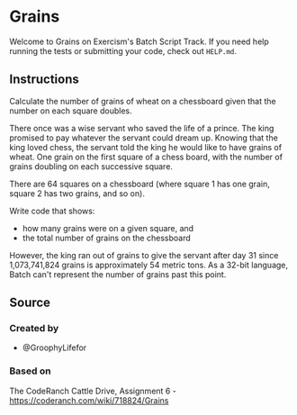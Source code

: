 # Grains

Welcome to Grains on Exercism's Batch Script Track.
If you need help running the tests or submitting your code, check out `HELP.md`.

## Instructions

Calculate the number of grains of wheat on a chessboard given that the number on each square doubles.

There once was a wise servant who saved the life of a prince.
The king promised to pay whatever the servant could dream up.
Knowing that the king loved chess, the servant told the king he would like to have grains of wheat.
One grain on the first square of a chess board, with the number of grains doubling on each successive square.

There are 64 squares on a chessboard (where square 1 has one grain, square 2 has two grains, and so on).

Write code that shows:

- how many grains were on a given square, and
- the total number of grains on the chessboard

However, the king ran out of grains to give the servant after day 31 since 1,073,741,824 grains is approximately 54 metric tons. 
As a 32-bit language, Batch can't represent the number of grains past this point.

## Source

### Created by

- @GroophyLifefor

### Based on

The CodeRanch Cattle Drive, Assignment 6 - https://coderanch.com/wiki/718824/Grains